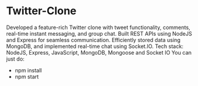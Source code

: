 # Twitter-Clone
Developed a feature-rich Twitter clone with tweet functionality, comments, real-time instant messaging, and group chat. Built REST APIs using NodeJS and Express for seamless communication. Efficiently stored data using MongoDB, and implemented real-time chat using Socket.IO.
Tech stack: NodeJS, Express, JavaScript, MongoDB, Mongoose and Socket IO
You can just do:
- npm install
- npm start

